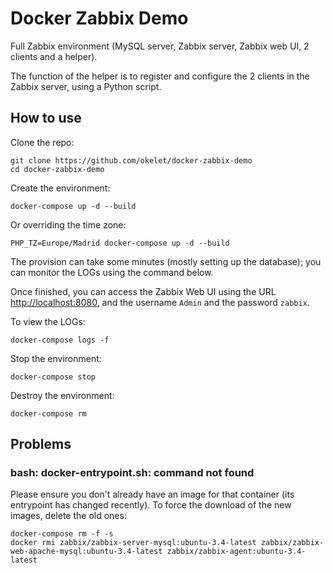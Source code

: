 
# Docker Zabbix Demo

Full Zabbix environment (MySQL server, Zabbix server, Zabbix web UI, 2 clients and a helper).

The function of the helper is to register and configure the 2 clients in the Zabbix server, using a Python script.


## How to use

Clone the repo:

```
git clone https://github.com/okelet/docker-zabbix-demo
cd docker-zabbix-demo
```

Create the environment:

```
docker-compose up -d --build
```

Or overriding the time zone:

```
PHP_TZ=Europe/Madrid docker-compose up -d --build
```

The provision can take some minutes (mostly setting up the database); you can monitor the LOGs using the command below.

Once finished, you can access the Zabbix Web UI using the URL [http://localhost:8080](http://localhost:8080), and the username `Admin` and the password `zabbix`.

To view the LOGs:

```
docker-compose logs -f
```

Stop the environment:

```
docker-compose stop
```

Destroy the environment:

```
docker-compose rm
```


## Problems

### bash: docker-entrypoint.sh: command not found

Please ensure you don't already have an image for that container (its entrypoint has changed recently). To force the download of the new images, delete the old ones:

```
docker-compose rm -f -s
docker rmi zabbix/zabbix-server-mysql:ubuntu-3.4-latest zabbix/zabbix-web-apache-mysql:ubuntu-3.4-latest zabbix/zabbix-agent:ubuntu-3.4-latest
```

